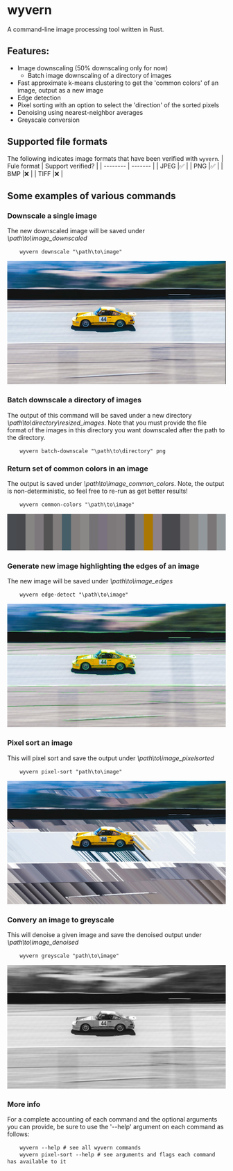 # wyvern
A command-line image processing tool written in Rust.

## Features:
- Image downscaling (50% downscaling only for now)
    - Batch image downscaling of a directory of images
- Fast approximate k-means clustering to get the 'common colors' of an image, output as a new image
- Edge detection
- Pixel sorting with an option to select the 'direction' of the sorted pixels
- Denoising using nearest-neighbor averages
- Greyscale conversion

## Supported file formats
The following indicates image formats that have been verified with `wyvern`.
| Fule format    | Support verified? |
| --------       | -------           |
| JPEG           |:white_check_mark: |
| PNG            |:white_check_mark: |
| BMP            |:x:                |
| TIFF           |:x:                |


## Some examples of various commands

### Downscale a single image
The new downscaled image will be saved under _\path\to\image_downscaled_
```
    wyvern downscale "\path\to\image"
```
![title](wyvern_sample_photos/rolex_porsche_downscaled.jpg)


### Batch downscale a directory of images
The output of this command will be saved under a new directory _\path\to\directory\resized_images_. Note that you must provide the file format of the images in this directory you want downscaled after the path to the directory.
```
    wyvern batch-downscale "\path\to\directory" png
```

### Return set of common colors in an image
The output is saved under _\path\to\image_common_colors_.
Note, the output is non-deterministic, so feel free to re-run as get better results!
```
    wyvern common-colors "\path\to\image"
```
![title](wyvern_sample_photos/rolex_porsche_common_colors.jpg)

### Generate new image highlighting the edges of an image
The new image will be saved under _\path\to\image_edges_
```
    wyvern edge-detect "\path\to\image"
```
![title](wyvern_sample_photos/rolex_porsche_edges.jpg)

### Pixel sort an image
This will pixel sort and save the output under _\path\to\image_pixelsorted_
```
    wyvern pixel-sort "path\to\image"
```
![title](wyvern_sample_photos/rolex_porsche_pixelsorted.jpg)


### Convery an image to greyscale
This will denoise a given image and save the denoised output under _\path\to\image_denoised_
```
    wyvern greyscale "path\to\image"
```
![title](wyvern_sample_photos/rolex_porsche_greyscale.jpg)

### More info
For a complete accounting of each command and the optional arguments you can provide, be sure to use the '--help' argument on each command as follows:
```
    wyvern --help # see all wyvern commands
    wyvern pixel-sort --help # see arguments and flags each command has available to it
```